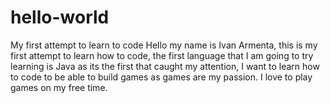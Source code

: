 # hello-world
My first attempt to learn to code
Hello my name is Ivan Armenta, this is my first attempt to learn how to code, the first language that I am going to try learning is Java as its the first that caught my attention, I want to learn how to code to be able to build games as games are my passion. I love to play games on my free time. 
